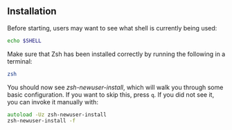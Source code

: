 ## Installation
Before starting, users may want to see what shell is currently being used:
```zsh
echo $SHELL
```

Make sure that Zsh has been installed correctly by running the following in a terminal:
```zsh
zsh
```

You should now see _zsh-newuser-install_, which will walk you through some basic configuration. If you want to skip this, press `q`. If you did not see it, you can invoke it manually with:
```zsh
autoload -Uz zsh-newuser-install
zsh-newuser-install -f
```


